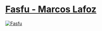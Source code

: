 # [Fasfu - Marcos Lafoz](https://fasfu.lafoz.dev/)

[![Fasfu](https://i.imgur.com/R7BTiHf.png)](https://fasfu.lafoz.dev/)
